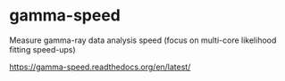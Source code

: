 gamma-speed
===========

Measure gamma-ray data analysis speed (focus on multi-core likelihood fitting speed-ups)

https://gamma-speed.readthedocs.org/en/latest/

